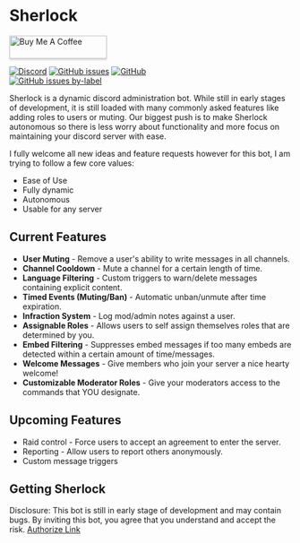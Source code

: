 # Sherlock

<a href="https://www.buymeacoff.ee/Blade2021" target="_blank"><img src="https://www.buymeacoffee.com/assets/img/custom_images/orange_img.png" alt="Buy Me A Coffee" style="height: 41px !important;width: 174px !important;box-shadow: 0px 3px 2px 0px rgba(190, 190, 190, 0.5) !important;-webkit-box-shadow: 0px 3px 2px 0px rgba(190, 190, 190, 0.5) !important;" ></a>  

<a href=https://discord.gg/dB4jeC3><img alt="Discord" src="https://img.shields.io/discord/386701951662030858?style=plastic"></a>
<a href=https://github.com/Blade2021/Sherlock/issues><img alt="GitHub issues" src="https://img.shields.io/github/issues-raw/blade2021/sherlock?style=plastic"></a>
<a href=https://github.com/blade2021/Sherlock><img alt="GitHub" src="https://img.shields.io/github/license/blade2021/sherlock?style=plastic"></a>  
<a href="https://github.com/Blade2021/Sherlock/issues?q=is%3Aissue+is%3Aopen+label%3Afeature-request"><img alt="GitHub issues by-label" src="https://img.shields.io/github/issues-raw/blade2021/sherlock/feature-request?style=plastic"></a>

Sherlock is a dynamic discord administration bot.  While still in early stages of development, it is still loaded with many commonly asked features like adding roles to users or muting.  Our biggest push is to make Sherlock autonomous so there is less worry about functionality and more focus on maintaining your discord server with ease.   

I fully welcome all new ideas and feature requests however for this bot, I am trying to follow a few core values:

- Ease of Use
- Fully dynamic
- Autonomous
- Usable for any server

## Current Features  

- **User Muting** - Remove a user's ability to write messages in all channels.  
- **Channel Cooldown** - Mute a channel for a certain length of time.
- **Language Filtering** - Custom triggers to warn/delete messages containing explicit content.
- **Timed Events (Muting/Ban)** - Automatic unban/unmute after time expiration.
- **Infraction System** - Log mod/admin notes against a user.
- **Assignable Roles** - Allows users to self assign themselves roles that are determined by you.
- **Embed Filtering** - Suppresses embed messages if too many embeds are detected within a certain amount of time/messages.
- **Welcome Messages** - Give members who join your server a nice hearty welcome!
- **Customizable Moderator Roles** - Give your moderators access to the commands that YOU designate.  

## Upcoming Features

- Raid control - Force users to accept an agreement to enter the server.
- Reporting - Allow users to report others anonymously.
- Custom message triggers

## Getting Sherlock
Disclosure:
This bot is still in early stage of development and may contain bugs.  By inviting this bot, you agree that you understand and accept the risk.
[Authorize Link](https://discord.com/api/oauth2/authorize?client_id=758855978853859340&permissions=8&scope=bot)

